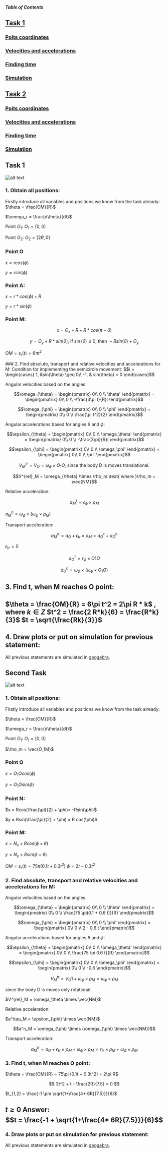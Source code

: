 ##### Table of Contents  
## [Task 1](#task1)  
### [Poits coordinates](#coord_1)

### [Velocities and accelerations](#vels_1)

### [Finding time](#time_1)

### [Simulation](#sim_1)

## [Task 2](#task2)  
### [Poits coordinates](#coord_2)

### [Velocities and accelerations](#vels_2)

### [Finding time](#time_2)

### [Simulation](#sim_2)

<a name="task1"/>

## Task 1

![alt text](task1 "Task 1")

<a name="coord_1"/>

### 1. Obtain all positions:
Firstly introduce all variables and positions we know from the task already:
$\theta = \frac{OM}{R}$

$\omega_r = \frac{d\theta}{dt}$

Point $O_1$:
$O_1 = [0,0]$

Point $O_2$:
$O_2 = [2R, 0]$

### Point O
$x = r cos(\phi)$

$y = r sin(\phi)$

### Point A:
$x = r*cos(\phi) + R$

$y = r*sin(\phi)$

### Point M:
$$ x = O_x + R + R*cos(\pi - \theta)$$

$$ y = O_y + R*sin(\theta) \text{, if } \sin(\theta)\leq 0 \text{, then }-R sin(\theta) + O_y$$

$OM = s_r(t) = 6\pi t^2$

<a name="vels_1"/>
### 2. Find absolute, transport and relative velocities and accelerations for M:
Condition for implementing the semicircle movement:
$$i = \begin{cases} 1, &sin(\theta) \geq 0\\  -1, & sin(\theta) < 0 \end{cases}$$

Angular velocities based on the angles:

$$\omega_{\theta} =
\begin{pmatrix}  
0\\
0 \\
\theta' 
\end{pmatrix} = 
\begin{pmatrix}
0\\
0 \\
-\frac{3\pi t}{R}i 
\end{pmatrix}$$

$$\omega_{\phi} = 
\begin{pmatrix}  0\\ 0 \\ \phi' 
\end{pmatrix} = 
\begin{pmatrix}  0\\ 0 \\ \frac{\pi t^2}{2} 
\end{pmatrix}$$

Angular accelerations based for angles $\theta$ and $\phi$:

$$\epsilon_{\theta} =
\begin{pmatrix}  
0\\ 
0 \\
\omega_\theta' 
\end{pmatrix} 
= \begin{pmatrix}
0\\ 
0 \\
-\frac{3\pi}{R}i 
\end{pmatrix}$$

$$\epsilon_{\phi} = \begin{pmatrix} 
0\\
0 \\
\omega_\phi' 
\end{pmatrix} 
= \begin{pmatrix}  
0\\
0 \\
\pi t
\end{pmatrix}$$


$$V^{tr}_M = V_O = \omega_{\phi} \times O_1O \text{, since the body D is moves translational.}$$

$$V^{rel}_M = \omega_{\theta} \times \rho_m \text{ where }\rho_m = \vec{NM}$$

Relative acceleration:

$$a^{\tau}_M = {\epsilon_{\phi}} \times {\rho_M}$$

$a^{n}_M = \omega_{\phi} \times (\omega_{\phi} \times \rho_M)$

Transport acceleration:

$$a^{tr}_M = a_O + \epsilon_{tr} \times \rho_M = a^\tau_O + a^n_O $$

$\epsilon_{tr} = 0$

$$a^\tau_O = \epsilon_\phi \times O1O$$

$$a^n_O = \omega_\phi \times (\omega_\phi \times O_1O)$$



<a name="time_1"/>

## 3. Find t, when M reaches O point:
$\theta = \frac{OM}{R} = 6\pi t^2 = 2\pi R * k$ , where $k \in Z$
$t^2 = \frac{2 R*k}{6} = \frac{R*k}{3}$
$t = \sqrt{\frac{Rk}{3}}$
---


<a name="sim_1"/>

## 4. Draw plots or put on simulation for previous statement:
All previous statements are simulated in [geogebra](https://www.geogebra.org/m/vkfjvsvj).



<a name="task2"/>

## Second Task

![alt text](task_2 "Task 2")

<a name="coord_2"/>

### 1. Obtain all positions:
Firstly introduce all variables and positions we know from the task already:

$\theta = \frac{OM}{R}$

$\omega_r = \frac{d\theta}{dt}$

Point $O_1$:
$O_1 = [0,0]$

$\rho_m = \vec{O_1M}$

### Point O
$x = O_1O cos(\phi)$

$y = O_1O sin(\phi)$

### Point N:

$x = Rcos(\frac{\pi}{2} + \phi)= -Rsin(\phi)$

$y = Rsin(\frac{\pi}{2} + \phi) = R cos(\phi)$

### Point M:

$x = N_x + R cos(\phi + \theta)$

$y = N_y + R sin(\phi + \theta)$


$OM = s_r(t) = 75 \pi(0.1 t + 0.3 t^2)$
$\phi = 2t - 0.3 t^2$


<a name="vels_2"/>

### 2. Find absolute, transport and relative velocities and accelerations for M:


Angular velocities based on the angles:

$$\omega_{\theta} =
\begin{pmatrix}  
0\\
0 \\
\theta' 
\end{pmatrix} = 
\begin{pmatrix}
0\\
0 \\
\frac{75 \pi(0.1 + 0.6 t)}{R} 
\end{pmatrix}$$

$$\omega_{\phi} = 
\begin{pmatrix}  0\\ 0 \\ \phi' 
\end{pmatrix} = 
\begin{pmatrix}  0\\ 0 \\ 2 - 0.6 t
\end{pmatrix}$$

Angular accelerations based for angles $\theta$ and $\phi$:

$$\epsilon_{\theta} =
\begin{pmatrix}  
0\\ 
0 \\
\omega_\theta' 
\end{pmatrix} 
= \begin{pmatrix}
0\\ 
0 \\
\frac{75 \pi 0.6 t}{R} 
\end{pmatrix}$$

$$\epsilon_{\phi} = \begin{pmatrix} 
0\\
0 \\
\omega_\phi' 
\end{pmatrix} 
= \begin{pmatrix}  
0\\
0 \\
-0.6
\end{pmatrix}$$


$$V^{tr}_M = V_O1 + {\omega_{\phi} \times \rho_M} = \omega_{\phi} \times \rho_M$$

since the body D is moves only rotational.

$V^{rel}_M = \omega_\theta \times \vec{NM}$

Relative acceleration:

$a^\tau_M = \epsilon_{\phi} \times \vec{NM}$

$$a^n_M = \omega_{\phi} \times (\omega_{\phi} \times \vec{NM})$$

Transport acceleration:

$$a^{tr}_M = a_O + \epsilon_{tr} \times \rho_M + \omega_{\phi} \times \rho_M = \epsilon_{tr} \times \rho_M + \omega_{\phi} \times \rho_M $$

<a name="time_2"/>

### 3. Find t, when M reaches O point:
$\theta = \frac{OM}{R} = 75\pi (0.1t + 0.3t^2) = 2\pi R$

$$ 3t^2 + t - \frac{2R}{7.5} = 0 $$

$t_{1,2} = \frac{-1 \pm \sqrt{1+\frac{4* 6R}{7.5}}}{6}$

$t \geq 0$
Answer:
$$t = \frac{-1 + \sqrt{1+\frac{4* 6R}{7.5}}}{6}$$
---
<a name="sim_2"/>

### 4. Draw plots or put on simulation for previous statement:
All previous statements are simulated in [geogebra](https://www.geogebra.org/calculator/m32pdh67).
